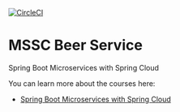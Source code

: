 [![CircleCI](https://circleci.com/gh/RafhaelSouza/mssc-beer-service/tree/main.svg?style=svg)](https://circleci.com/gh/RafhaelSouza/mssc-beer-service/tree/main)
# MSSC Beer Service

Spring Boot Microservices with Spring Cloud

You can learn more about the courses here:
* [Spring Boot Microservices with Spring Cloud](https://www.udemy.com/spring-boot-microservices-with-spring-cloud-beginner-to-guru/?couponCode=GIT_HUB2)